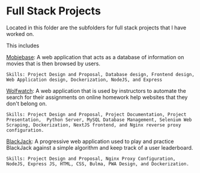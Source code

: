 # Full Stack Projects 

Located in this folder are the subfolders for full stack projects that I have worked on.

This includes 

[Mobiebase](./MovieBase/README.md): A web application that acts as a database of information on movies that is then browsed by users.
    
    Skills: Project Design and Proposal, Database design, Frontend design, Web Application design, Dockerization, NodeJS, and Express  


[Wolfwatch](./Wolfwatch/README.md): A web application that is used by instructors to automate the search for their assignments on online homework help websites that they don't belong on.

    Skills: Project Design and Proposal, Project Documentation, Project Presentation,  Python Server, MySQL Database Management, Selenium Web Scraping, Dockerization, NextJS frontend, and Nginx reverse proxy configuration.

[BlackJack](./BlackJack/README.md): A progressive web application used to play and practice BlackJack against a simple algorithm and keep track of a user leaderboard. 

    Skills: Project Design and Proposal, Nginx Proxy Configuration, NodeJS, Express JS, HTML, CSS, Bulma, PWA Design, and Dockerization.